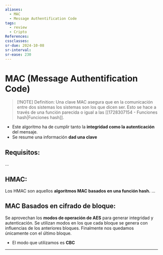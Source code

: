 ```yaml
---
aliases:
  - MAC
  - Message Authentification Code
tags:
  - review
  - Cripto
References: 
cssclasses: 
sr-due: 2024-10-08
sr-interval: 
sr-ease: 230
---
```

# MAC (Message Authentification Code)

> [!NOTE] Definition: 
> Una clave MAC asegura que en la comunicación entre dos sistemas los sistemas son los que dicen ser. Esto se hace a través de una función parecida o igual a las [[1728307154 - Funciones hash|Funciones hash]]. 

+ Este algoritmo ha de cumplir tanto la **integridad como la autenticación** del mensaje.
+ Se resume una información **dad una clave**

## Requisitos:
…
## HMAC:
Los HMAC son aquellos **algoritmos MAC basados en una función hash.**
…

## MAC Basados en cifrado de bloque:
Se aprovechan los **modos de operación de AES** para generar integridad y autenticación. 
Se utilizan modos en los que cada bloque se genera con influencias de los anteriores bloques. Finalmente nos quedamos únicamente con el último bloque. 

+ El modo que utilizamos es **CBC**



***
